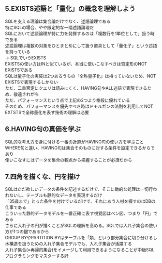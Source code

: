 ## 5.EXISTS述語と「量化」の概念を理解しよう
SQLを支える理論は集合論だけでなく、述語論理である  
特にSQLの場合、やや限定的な一階述語論理だ  
SQLにおいて述語論理が特に力を発揮するのは「複数行を1単位として」扱う時である  
述語論理は複数の対象をひとまとめにして扱う道具として「量化子」という述語を持っている  
-> SQLでいうEXISTS  
EXISTSの使い方はINと似ているが、本当に使いこなすべきは否定形のNOT EXISTSである  
SQLは量子化の実装は2つあるうちの「全称量子化」は持っていないため、NOT EXISTSで表現するしかない  
ただ、二重否定にクエリは読みにくく、HAVING句やALL述語で表現できるため、敬遠されがち  
ただ、パフォーマンスという点で上記の2つより格段に優れている  
そのため、パフォーマンスを優先すべき時はドモルガンの法則を利用してNOT EXTSTSで全称量化を表す技術の理解は必要

## 6.HAVING句の真価を学ぶ
SQL的な考え方を身に付ける一番の近道がHAVING句の使い方を学ぶこと  
WHERE句と違い、HAVING句は集合そのものに対する条件を設定できるからであり  
使いこなすにはデータを集合の観点から把握することが必須だから  

## 7.四角を描くな、円を描け
SQLはただ欲しいデータの条件を記述するだけで、そこに動的な処理は一切行われないし、テーブルも静的なデータを表現するだけ  
「35歳まで」とった条件を付けているだけで、それにあう人材を探すのはDBの仕事である  
こういった静的データモデルを一番正確に表す視覚図はベン図、つまり「円」である  
さらに入れ子の円が描くことがSQLの理解を高める。SQLでは入れ子集合の使い方が1つの鍵であるから  
GROUP BYやPARTITION BYはテーブルを「類」という部分集合に切り分けるし  
木構造を扱うための入れ子集合モデルでも、入れ子集合が活躍する  
入れ子集合(=再帰的集合)をイメージして利用できるようになることが中級SQLプログラミングをマスターする肝

